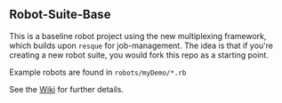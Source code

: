 Robot-Suite-Base
---------

This is a baseline robot project using the new multiplexing framework, which builds upon `resque` for job-management. The idea is that if you're creating a new robot suite, you would fork this repo as a starting point.

Example robots are found in `robots/myDemo/*.rb`

See the [Wiki](https://github.com/sul-dlss/robot-suite-base/wiki) for further details.
